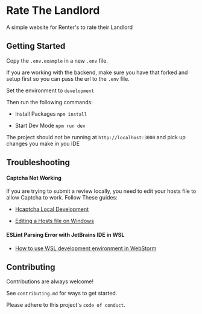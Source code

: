 # Rate The Landlord

A simple website for Renter's to rate their Landlord

## Getting Started

Copy the `.env.example` in a new `.env` file.

If you are working with the backend, make sure you have that forked and setup first so you can pass the url to the `.env` file.

Set the environment to `development`

Then run the following commands:

- Install Packages
  `npm install`

- Start Dev Mode
  `npm run dev`

The project should not be running at `http://localhost:3000` and pick up changes you make in you IDE

## Troubleshooting

#### Captcha Not Working

If you are trying to submit a review locally, you need to edit your hosts file to allow Captcha to work. Follow These guides:

- [Hcaptcha Local Development](https://docs.hcaptcha.com/#local-development)

- [Editing a Hosts file on Windows](https://techcult.com/fix-access-denied-when-editing-hosts-file/#:~:text=In%20order%20to%20fix%20Access%20denied%20when%20editing,3.In%20the%20attribute%20section%2C%20uncheck%20the%20Read-only%20box.)

#### ESLint Parsing Error with JetBrains IDE in WSL

- [How to use WSL development environment in WebStorm](https://www.jetbrains.com/help/webstorm/how-to-use-wsl-development-environment-in-product.html)

## Contributing

Contributions are always welcome!

See `contributing.md` for ways to get started.

Please adhere to this project's `code of conduct`.
